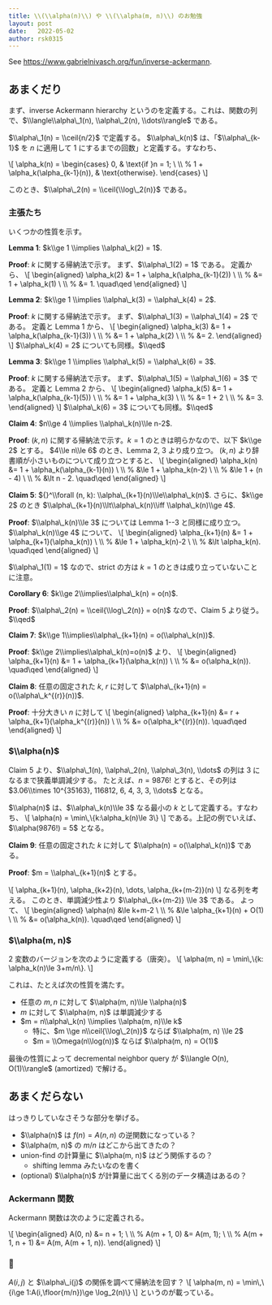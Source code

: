 ```yaml
---
title: \\(\\alpha(n)\\) や \\(\\alpha(m, n)\\) のお勉強
layout: post
date:   2022-05-02
author: rsk0315
---
```


See <https://www.gabrielnivasch.org/fun/inverse-ackermann>.
    
## あまくだり

まず、inverse Ackermann hierarchy というのを定義する。これは、関数の列で、$\\langle\\alpha\_1(n), \\alpha\_2(n), \\dots\\rangle$ である。

$\\alpha\_1(n) = \\ceil{n/2}$ で定義する。
$\\alpha\_k(n)$ は、「$\\alpha\_{k-1}$ を $n$ に適用して $1$ にするまでの回数」と定義する。すなわち、

\\[
\\alpha\_k(n) = \\begin{cases}
0, & \\text{if }n = 1; \\ \\\ %
1 + \\alpha\_k(\\alpha\_{k-1}(n)), & \\text{otherwise}.
\\end{cases}
\\]

このとき、$\\alpha\_2(n) = \\ceil{\\log\_2(n)}$ である。

### 主張たち

いくつかの性質を示す。

**Lemma 1**: $k\\ge 1 \\implies \\alpha\_k(2) = 1$.

**Proof**: $k$ に関する帰納法で示す。
まず、$\\alpha\_1(2) = 1$ である。
定義から、
\\[
\\begin{aligned}
\\alpha\_k(2) &= 1 + \\alpha\_k(\\alpha\_{k-1}(2)) \\ \\\ %
&= 1 + \\alpha\_k(1) \\ \\\ %
&= 1. \\quad\\qed
\\end{aligned}
\\]

**Lemma 2**: $k\\ge 1 \\implies \\alpha\_k(3) = \\alpha\_k(4) = 2$.

**Proof**: $k$ に関する帰納法で示す。
まず、$\\alpha\_1(3) = \\alpha\_1(4) = 2$ である。
定義と Lemma 1 から、
\\[
\\begin{aligned}
\\alpha\_k(3) &= 1 + \\alpha\_k(\\alpha\_{k-1}(3)) \\ \\\ %
&= 1 + \\alpha\_k(2) \\ \\\ %
&= 2.
\\end{aligned}
\\]
$\\alpha\_k(4) = 2$ についても同様。$\\qed$

**Lemma 3**: $k\\ge 1 \\implies \\alpha\_k(5) = \\alpha\_k(6) = 3$.

**Proof**: $k$ に関する帰納法で示す。
まず、$\\alpha\_1(5) = \\alpha\_1(6) = 3$ である。
定義と Lemma 2 から、
\\[
\\begin{aligned}
\\alpha\_k(5) &= 1 + \\alpha\_k(\\alpha\_{k-1}(5)) \\ \\\ %
&= 1 + \\alpha\_k(3) \\ \\\ %
&= 1 + 2 \\ \\\ %
&= 3.
\\end{aligned}
\\]
$\\alpha\_k(6) = 3$ についても同様。$\\qed$

**Claim 4**: $n\\ge 4 \\implies \\alpha\_k(n)\\le n-2$.

**Proof**: $(k, n)$ に関する帰納法で示す。$k=1$ のときは明らかなので、以下 $k\\ge 2$ とする。
$4\\le n\\le 6$ のとき、Lemma 2, 3 より成り立つ。
$(k, n)$ より辞書順が小さいものについて成り立つとすると、
\\[
\\begin{aligned}
\\alpha\_k(n) &= 1 + \\alpha\_k(\\alpha\_{k-1}(n)) \\ \\\ %
&\\le 1 + \\alpha\_k(n-2) \\ \\\ %
&\\le 1 + (n - 4) \\ \\\ %
&\\lt n - 2. \\quad\\qed
\\end{aligned}
\\]

**Claim 5**: ${}^\\forall (n, k): \\alpha\_{k+1}(n)\\le\\alpha\_k(n)$.
さらに、$k\\ge 2$ のとき $\\alpha\_{k+1}(n)\\lt\\alpha\_k(n)\\iff \\alpha\_k(n)\\ge 4$.

**Proof**: $\\alpha\_k(n)\\le 3$ については Lemma 1--3 と同様に成り立つ。
$\\alpha\_k(n)\\ge 4$ について、
\\[
\\begin{aligned}
\\alpha\_{k+1}(n) &= 1 + \\alpha\_{k+1}(\\alpha\_k(n)) \\ \\\ %
&\\le 1 + \\alpha\_k(n)-2 \\ \\\ %
&\\lt \\alpha\_k(n). \\quad\\qed
\\end{aligned}
\\]

$\\alpha\_1(1) = 1$ なので、strict の方は $k = 1$ のときは成り立っていないことに注意。

**Corollary 6**: $k\\ge 2\\implies\\alpha\_k(n) = o(n)$.

**Proof**: $\\alpha\_2(n) = \\ceil{\\log\_2(n)} = o(n)$ なので、Claim 5 より従う。$\\qed$

**Claim 7**: $k\\ge 1\\implies\\alpha\_{k+1}(n) = o(\\alpha\_k(n))$.

**Proof**: $k\\ge 2\\implies\\alpha\_k(n)=o(n)$ より、
\\[
\\begin{aligned}
\\alpha\_{k+1}(n) &= 1 + \\alpha\_{k+1}(\\alpha\_k(n)) \\ \\\ %
&= o(\\alpha\_k(n)). \\quad\\qed
\\end{aligned}
\\]

**Claim 8**: 任意の固定された $k$, $r$ に対して $\\alpha\_{k+1}(n) = o(\\alpha\_k^{(r)}(n))$.

**Proof**: 十分大きい $n$ に対して
\\[
\\begin{aligned}
\\alpha\_{k+1}(n) &= r + \\alpha\_{k+1}(\\alpha\_k^{(r)}(n)) \\ \\\ %
&= o(\\alpha\_k^{(r)}(n)). \\quad\\qed
\\end{aligned}
\\]

### $\\alpha(n)$

Claim 5 より、$\\alpha\_1(n), \\alpha\_2(n), \\alpha\_3(n), \\dots$ の列は $3$ になるまで狭義単調減少する。
たとえば、$n = 9876!$ とすると、その列は $3.06\\times 10^{35163}, 116812, 6, 4, 3, 3, \\dots$ となる。

$\\alpha(n)$ は、$\\alpha\_k(n)\\le 3$ なる最小の $k$ として定義する。すなわち、
\\[
\\alpha(n) = \\min\\,\\{k:\\alpha\_k(n)\\le 3\\}
\\]
である。上記の例でいえば、$\\alpha(9876!) = 5$ となる。

**Claim 9**: 任意の固定された $k$ に対して $\\alpha(n) = o(\\alpha\_k(n))$ である。

**Proof**: $m = \\alpha\_{k+1}(n)$ とする。

\\[
\\alpha\_{k+1}(n), \\alpha\_{k+2}(n), \\dots, \\alpha\_{k+(m-2)}(n)
\\]
なる列を考える。
このとき、単調減少性より $\\alpha\_{k+(m-2)} \\le 3$ である。
よって、
\\[
\\begin{aligned}
\\alpha(n) &\\le k+m-2 \\ \\\ %
&\\le \\alpha\_{k+1}(n) + O(1) \\ \\\ %
&= o(\\alpha\_k(n)). \\quad\\qed
\\end{aligned}
\\]

### $\\alpha(m, n)$

2 変数のバージョンを次のように定義する（唐突）。
\\[
\\alpha(m, n) = \\min\\,\\{k: \\alpha\_k(n)\\le 3+m/n\\}.
\\]

これは、たとえば次の性質を満たす。

- 任意の $m, n$ に対して $\\alpha(m, n)\\le \\alpha(n)$
- $m$ に対して $\\alpha(m, n)$ は単調減少する
- $m = n\\alpha\_k(n) \\implies \\alpha(m, n)\\le k$
    - 特に、$m \\ge n\\ceil{\\log\_2(n)}$ ならば $\\alpha(m, n) \\le 2$
    - $m = \\Omega(n\\log(n))$ ならば $\\alpha(m, n) = O(1)$

最後の性質によって decremental neighbor query が $\\langle O(n), O(1)\\rangle$
(amortized) で解ける。


## あまくだらない

はっきりしていなさそうな部分を挙げる。

- $\\alpha(n)$ は $f(n) = A(n, n)$ の逆関数になっている？
- $\\alpha(m, n)$ の $m/n$ はどこから出てきたの？
- union-find の計算量に $\\alpha(m, n)$ はどう関係するの？
    - shifting lemma みたいなのを書く
- (optional) $\\alpha(n)$ が計算量に出てくる別のデータ構造はあるの？

### Ackermann 関数

Ackermann 関数は次のように定義される。

\\[
\\begin{aligned}
A(0, n) &= n + 1; \\ \\\ %
A(m + 1, 0) &= A(m, 1); \\ \\\ %
A(m + 1, n + 1) &= A(m, A(m + 1, n)).
\\end{aligned}
\\]

### 📝

$A(i, j)$ と $\\alpha\_i(j)$ の関係を調べて帰納法を回す？
\\[
\\alpha(m, n) = \\min\\,\\{i\\ge 1:A(i,\\floor{m/n})\\ge \\log\_2(n)\\}
\\]
というのが載っている。
